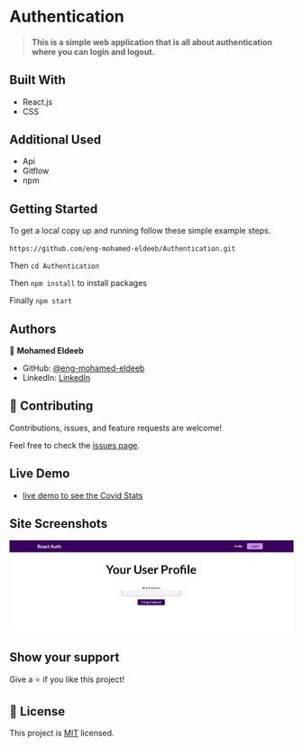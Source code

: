 # Authentication

> #### This is a simple web application that is all about authentication where you can login and logout.

## Built With

- React.js
- CSS

## Additional Used

- Api
- Gitflow
- npm

## Getting Started

To get a local copy up and running follow these simple example steps.

`https://github.com/eng-mohamed-eldeeb/Authentication.git`

Then `cd Authentication`

Then `npm install` to install packages

Finally `npm start`

## Authors

👤 **Mohamed Eldeeb**

- GitHub: [@eng-mohamed-eldeeb](https://github.com/eng-mohamed-eldeeb)
- LinkedIn: [LinkedIn](https://www.linkedin.com/in/eng-mohamed-eldeeb/)

## 🤝 Contributing

Contributions, issues, and feature requests are welcome!

Feel free to check the [issues page](../../issues/).


## Live Demo

- [live demo to see the Covid Stats](https://authentication-theta.vercel.app/)


## Site Screenshots

![screaanshote](./img.png)

## Show your support

Give a ⭐️ if you like this project!

## 📝 License

This project is [MIT](./MIT.md) licensed.